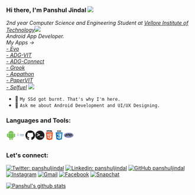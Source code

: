 ### Hi there, I'm Panshul Jindal <img src="https://media.giphy.com/media/hvRJCLFzcasrR4ia7z/giphy.gif" width="25px"> 

<p><em>2nd year Computer Science and Engineering Student at <a href="https://vit.ac.in/">Vellore Institute of Technology</a><img src="https://media.giphy.com/media/fYSnHlufseco8Fh93Z/giphy.gif" width="30"></br> Android App Developer.</br> My Apps ->    
</br><a href="https://play.google.com/store/apps/details?id=com.panshul.evo">- Evo</a>
</br><a href="https://play.google.com/store/apps/details?id=com.adgvit.externals">- ADG-VIT</a>
</br><a href="https://play.google.com/store/apps/details?id=com.adgvit.internals">- ADG-Connect</a>
</br><a href="https://play.google.com/store/apps/details?id=com.panshul.grook">- Grook</a>
</br><a href="https://play.google.com/store/apps/details?id=com.panshul.appathon">- Appathon</a>
</br><a href="https://play.google.com/store/apps/details?id=com.adgvit.papervit2">- PaperVIT</a>
</br><a href="https://play.google.com/store/apps/details?id=com.panshul.selfuel">- Selfuel</a>

<img src="https://media.giphy.com/media/WUlplcMpOCEmTGBtBW/giphy.gif" width="30">

</em></p>

- 🤯 `My SSd got burnt. That's why I'm here.`
- 💬 `Ask me about Android Development and UI/UX Designing.`

### Languages and Tools:
<img align="left" alt="Android" width="26px" src="https://raw.githubusercontent.com/github/explore/80688e429a7d4ef2fca1e82350fe8e3517d3494d/topics/android/android.png" />
<img align="left" alt="Java" width="26px" src="https://raw.githubusercontent.com/github/explore/80688e429a7d4ef2fca1e82350fe8e3517d3494d/topics/java/java.png" />
<img align="left" alt="GitHub" width="26px" src="https://raw.githubusercontent.com/github/explore/78df643247d429f6cc873026c0622819ad797942/topics/github/github.png" />
<img align="left" alt="Terminal" width="26px" src="https://raw.githubusercontent.com/github/explore/80688e429a7d4ef2fca1e82350fe8e3517d3494d/topics/terminal/terminal.png" />
<img align="left" alt="Html" width="26px" src="https://raw.githubusercontent.com/github/explore/80688e429a7d4ef2fca1e82350fe8e3517d3494d/topics/html/html.png" />
<img align="left" alt="Cs" width="26px" src="https://raw.githubusercontent.com/github/explore/80688e429a7d4ef2fca1e82350fe8e3517d3494d/topics/css/css.png" />
<img align="left" alt="Php" width="26px" src="https://raw.githubusercontent.com/github/explore/80688e429a7d4ef2fca1e82350fe8e3517d3494d/topics/php/php.png" />

<br />
<br />


### Let's connect:
[![Twitter: panshuljindal](https://img.shields.io/twitter/follow/JindalPanshul?style=social)](https://twitter.com/JindalPanshul?s=09)
[![Linkedin: panshuljindal](https://img.shields.io/badge/panshul-jindal-blue?style=flat-square&logo=Linkedin&logoColor=white&link=https://www.linkedin.com/in/panshul-jindal-392746199)](https://www.linkedin.com/in/panshul-jindal-392746199)
[![GitHub panshuljindal](https://img.shields.io/github/followers/panshuljindal?label=follow&style=social)](https://github.com/panshuljindal)
[![Instagram](https://img.shields.io/badge/Instagram-follow-purple.svg?logo=instagram&logoColor=white)](https://www.instagram.com/panshuljindal/)
[![Gmail](https://img.shields.io/badge/%20-Send%20Mail-black?color=14171A&labelColor=ef5350&logo=gmail&logoColor=ffffff)](mailto:panshuljindal@gmail.com?subject=From%20GitHub&body=Hi,%20there.%20Found%20you%20from%20GitHub.)
[![Facebook](https://img.shields.io/badge/Facebook-add-blue.svg?logo=facebook&logoColor=white)](https://www.facebook.com/jindal.panshul)
[![Snapchat](https://img.shields.io/badge/Snapchat-add-yellow.svg?logo=snapchat&logoColor=white)](https://www.snapchat.com/add/panshul28)

[![Panshul's github stats](https://github-readme-stats.vercel.app/api?username=panshuljindal)](https://github.com/anuraghazra/github-readme-stats)
